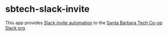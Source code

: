# sbtech-slack-invite

This app provides [Slack invite automation](https://github.com/outsideris/slack-invite-automation) to the [Santa Barbara Tech Co-op Slack org](http://sbtechcoop.com).
